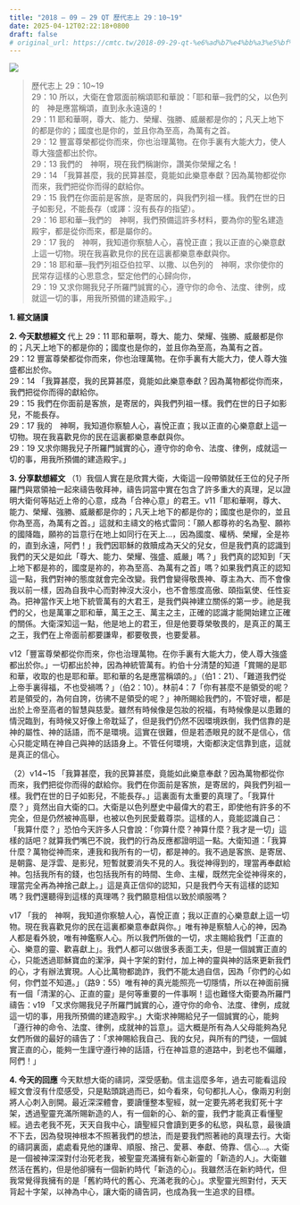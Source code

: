 ```yaml
---
title: "2018 – 09 – 29 QT 歷代志上 29：10~19"
date: 2025-04-12T02:22:18+0800
draft: false
# original_url: https://cmtc.tw/2018-09-29-qt-%e6%ad%b7%e4%bb%a3%e5%bf%97%e4%b8%8a-29%ef%bc%9a1019
---
```


![](/images/qt.jpg)
> 歷代志上 29：10\~19  
> 29：10 所以，大衛在會眾面前稱頌耶和華說：「耶和華─我們的父，以色列的　神是應當稱頌，直到永永遠遠的！  
> 29：11 耶和華啊，尊大、能力、榮耀、強勝、威嚴都是你的；凡天上地下的都是你的；國度也是你的，並且你為至高，為萬有之首。  
> 29：12 豐富尊榮都從你而來，你也治理萬物。在你手裏有大能大力，使人尊大強盛都出於你。  
> 29：13 我們的　神啊，現在我們稱謝你，讚美你榮耀之名！  
> 29：14 「我算甚麼，我的民算甚麼，竟能如此樂意奉獻？因為萬物都從你而來，我們把從你而得的獻給你。  
> 29：15 我們在你面前是客旅，是寄居的，與我們列祖一樣。我們在世的日子如影兒，不能長存（或譯：沒有長存的指望）。  
> 29：16 耶和華─我們的　神啊，我們預備這許多材料，要為你的聖名建造殿宇，都是從你而來，都是屬你的。  
> 29：17 我的　神啊，我知道你察驗人心，喜悅正直；我以正直的心樂意獻上這一切物。現在我喜歡見你的民在這裏都樂意奉獻與你。  
> 29：18 耶和華─我們列祖亞伯拉罕、以撒、以色列的　神啊，求你使你的民常存這樣的心思意念，堅定他們的心歸向你，  
> 29：19 又求你賜我兒子所羅門誠實的心，遵守你的命令、法度、律例，成就這一切的事，用我所預備的建造殿宇。」

**1. 經文誦讀**

**2.  今天默想經文**
代上 29：11 耶和華啊，尊大、能力、榮耀、強勝、威嚴都是你的；凡天上地下的都是你的；國度也是你的，並且你為至高，為萬有之首。  
29：12 豐富尊榮都從你而來，你也治理萬物。在你手裏有大能大力，使人尊大強盛都出於你。  
29：14 「我算甚麼，我的民算甚麼，竟能如此樂意奉獻？因為萬物都從你而來，我們把從你而得的獻給你。  
29：15 我們在你面前是客旅，是寄居的，與我們列祖一樣。我們在世的日子如影兒，不能長存。  
29：17 我的　神啊，我知道你察驗人心，喜悅正直；我以正直的心樂意獻上這一切物。現在我喜歡見你的民在這裏都樂意奉獻與你。  
29：19 又求你賜我兒子所羅門誠實的心，遵守你的命令、法度、律例，成就這一切的事，用我所預備的建造殿宇。」

**3. 分享默想經文**
（1）我個人實在是欣賞大衛，大衛這一段帶領就任王位的兒子所羅門與眾領袖一起來禱告敬拜神，禱告詞當中實在包含了許多重大的真理，足以證明大衛何等貼近上帝的心意，成為「合神心意」的君王。v11「耶和華啊，尊大、能力、榮耀、強勝、威嚴都是你的；凡天上地下的都是你的；國度也是你的，並且你為至高，為萬有之首。」這就和主禱文的格式雷同：「願人都尊祢的名為聖、願祢的國降臨，願祢的旨意行在地上如同行在天上…，因為國度、權柄、榮耀，全是祢的，直到永遠，阿們！」我們因耶穌的救贖成為天父的兒女，但是我們真的認識到我們的天父是如此「尊大、能力、榮耀、強盛、威嚴」嗎？」我們真的認知到「天上地下都是祢的，國度是祢的，祢為至高、為萬有之首」嗎？如果我們真正的認知這一點，我們對神的態度就會完全改變。我們會變得敬畏神、尊主為大、而不會像我以前一樣，因為自我中心而對神沒大沒小，也不會態度高傲、頤指氣使、任性妄為。把神當作天上地下統管萬有的大君王，是我們與神建立關係的第一步。祂是我們的父，也是萬軍之耶和華，萬王之王、萬主之主，正確的認識才能開始建立正確的關係。大衛深知這一點，他是地上的君王，但是他要尊榮敬畏的，是真正的萬王之王，我們在上帝面前都要謙卑，都要敬畏，也要愛慕。

v12「豐富尊榮都從你而來，你也治理萬物。在你手裏有大能大力，使人尊大強盛都出於你。」一切都出於神，因為神統管萬有。約伯十分清楚的知道「賞賜的是耶和華，收取的也是耶和華。耶和華的名是應當稱頌的。」（伯1：21）、「難道我們從上帝手裏得福，不也受禍嗎？」（伯2：10）。林前4：7「你有甚麼不是領受的呢？若是領受的，為何自誇，彷彿不是領受的呢？」神所賜給我們的，不管好壞，都是出於上帝至高者的智慧與慈愛。雖然有時候像是包妝的祝福，有時候像是以患難的情況臨到，有時候又好像上帝耽延了，但是我們仍然不因環境跌倒，我們信靠的是神的屬性、神的話語，而不是環境。這實在很難，但是若憑眼見的就不是信心，信心只能定睛在神自己與神的話語身上。不管任何環境，大衛都決定信靠到底，這就是真正的信心。

（2）v14\~15 「我算甚麼，我的民算甚麼，竟能如此樂意奉獻？因為萬物都從你而來，我們把從你而得的獻給你。我們在你面前是客旅，是寄居的，與我們列祖一樣。我們在世的日子如影兒，不能長存。」這裏面有太重要的真理了。「我算什麼？」竟然出自大衛的口。大衛是以色列歷史中最偉大的君王，即使他有許多的不完全，但是仍然被神高舉，也被以色列民愛戴尊崇。這樣的人，竟能認識自己：「我算什麼？」恐怕今天許多人只會說：「你算什麼？神算什麼？我才是一切」這樣的話吧？就算我們嘴巴不說，我們的行為反應都證明這一點。大衛知道：「我算什麼？萬物從神而來，連我和我所有的一切，都是神的。我不過是客旅、是寄居、是朝露、是浮雲、是影兒，短暫就要消失不見的人。我從神得到的，理當再奉獻給神。包括我所有的錢，也包括我所有的時間、生命、主權，既然完全從神得來的，理當完全再為神捨己獻上。」這是真正信仰的認知，只是我們今天有這樣的認知嗎？我們還聽得到這樣的真理嗎？我們願意相信以致於順服嗎？

v17 「我的　神啊，我知道你察驗人心，喜悅正直；我以正直的心樂意獻上這一切物。現在我喜歡見你的民在這裏都樂意奉獻與你。」唯有神是察驗人心的神，因為人都是看外貌，唯有神鑑察人心。所以我們所做的一切，求主賜給我們「正直的心、樂意的靈、歡喜獻上」。我們人都可以做很多表面工夫，但是一個誠實正直的心，只能透過耶穌寶血的潔淨，與十字架的對付，加上神的靈與神的話來更新我們的心，才有辦法實現。人心比萬物都詭詐，我們不能太過自信，因為「你們的心如何，你們並不知道。」（路9：55）唯有神的真光能照亮一切隱情，所以在神面前擁有一個「清潔的心、正直的靈」是何等重要的一件事啊！這也難怪大衛要為所羅門禱告：v19 「又求你賜我兒子所羅門誠實的心，遵守你的命令、法度、律例，成就這一切的事，用我所預備的建造殿宇。」大衛求神賜給兒子一個誠實的心，能夠「遵行神的命令、法度、律例，成就神的旨意」。這大概是所有為人父母能夠為兒女們所做的最好的禱告了：「求神賜給我自己、我的女兒，與所有的門徒，一個誠實正直的心，能夠一生謹守遵行神的話語，行在神旨意的道路中，到老也不偏離，阿們！」

**4. 今天的回應**
今天默想大衛的禱詞，深受感動。信主這麼多年，過去可能看這段經文會沒有什麼感受，只是點頭跳過而已，如今看來，句句都扎人心，像兩刃利劍將人心刺入剖開。最近深深體會，要讀懂整本聖經，就一定要先將老我釘死十字架，透過聖靈充滿所賜新造的人，有一個新的心、新的靈，我們才能真正看懂聖經。過去老我不死，天天自我中心，讀聖經只會讀到更多的私慾，與私意，最後讀不下去，因為發現神根本不照著我們的想法，而是要我們照著祂的真理去行。大衛的禱詞裏面，處處看見他的謙卑、順服、捨己、愛慕、奉獻、倚靠、信心…。大衛是一個被神深深對付治死老我，被聖靈充滿擁有新心新靈的「新造的人」。大衛雖然活在舊約，但是他卻擁有一個新約時代「新造的心」。我雖然活在新約時代，但我常覺得我擁有的是「舊約時代的舊心、充滿老我的心」。求聖靈光照對付，天天背起十字架，以神為中心，讓大衛的禱告詞，也成為我一生追求的目標。
